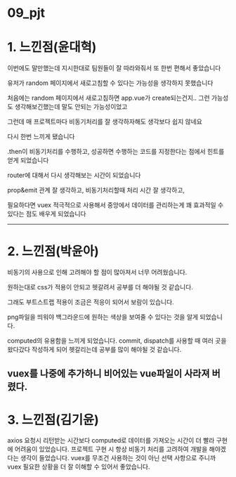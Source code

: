 # 09_pjt


# 1. 느낀점(윤대혁)

이번에도 말만했는데 지시한대로 팀원들이 잘 따라와줘서 또 한번 편해서 좋았습니다

유저가 random 페이지에서 새로고침할 수 있다는 가능성을 생각하지 못했습니다

처음에는 random 페이지에서 새로고침하면 app.vue가 create되는건지.. 그런 가능성도 생각해보긴했는데 말도 안되는 가능성이었고

그런데 매 프로젝트마다 비동기처리를 잘 생각하자해도 생각보다 쉽지 않네요

다시 한번 느끼게 됐습니다

.then이 비동기처리를 수행하고, 성공하면 수행하는 코드를 지정한다는 점에서 힌트를 얻게 되었습니다

router에 대해서 다시 생각해보는 시간이 되었습니다

prop&emit 관계 잘 생각하고, 비동기처리할때 처리 시간 잘 생각하고,

필요하다면 vuex 적극적으로 사용해서 중앙에서 데이터를 관리하는게 꽤 효과적일 수 있다는 점도 배우게 되었습니다


---

# 2. 느낀점(박윤아)
비동기의 사용으로 인해 고려해야 할 점이 많아져서 너무 어려웠습니다.

원하는대로 css가 적용이 안되고 헷갈려서 공부를 더 해야될 것 같습니다.

그래도 부트스트랩 적용이 조금은 적응이 되어서 보람이 있습니다.

png파일을 띄워야 백그라운드에 원하는 색상을 보여줄 수 있다는 것을 알게 되었습니다.

computed의 유용함을 느끼게 되었습니다.
commit, dispatch를 사용할 때 여러 곳을 왔다갔다 작성하게 되어 헷갈리는데 공부를 많이 해야될 것 같습니다.

vuex를 나중에 추가하니 비어있는 vue파일이 사라져 버렸다.
---

# 3. 느낀점(김기윤)
axios 요청시 리턴받는 시간보다 computed로 데이터를 가져오는 시간이 더 빨라 구현에 어려움이 있었습니다. 프로젝트 구현 시 항상 비동기 처리를 고려하여 개발을 해야겠다는 생각이 들었습니다. 
vuex를 무조건 사용하는 것이 아닌 선택 사항으로 주니까 vuex 필요한 상황을 더 잘 이해할 수 있어서 좋았습니다.